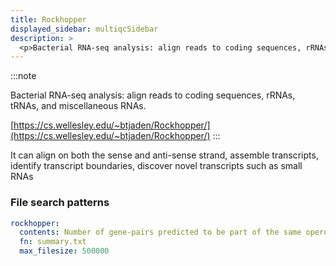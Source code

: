 ```yaml
---
title: Rockhopper
displayed_sidebar: multiqcSidebar
description: >
  <p>Bacterial RNA-seq analysis: align reads to coding sequences, rRNAs, tRNAs, and miscellaneous RNAs.</p>
---
```


<!--
~~~~~ DO NOT EDIT ~~~~~
This file is autogenerated from the MultiQC module python docstring.
Do not edit the markdown, it will be overwritten.

File path for the source of this content: multiqc/modules/rockhopper/rockhopper.py
~~~~~~~~~~~~~~~~~~~~~~~
-->

:::note

<p>Bacterial RNA-seq analysis: align reads to coding sequences, rRNAs, tRNAs, and miscellaneous RNAs.</p>

[https://cs.wellesley.edu/~btjaden/Rockhopper/](https://cs.wellesley.edu/~btjaden/Rockhopper/)
:::

It can align on both the sense and anti-sense strand, assemble transcripts, identify transcript boundaries, discover novel transcripts such as small RNAs

### File search patterns

```yaml
rockhopper:
  contents: Number of gene-pairs predicted to be part of the same operon
  fn: summary.txt
  max_filesize: 500000
```
